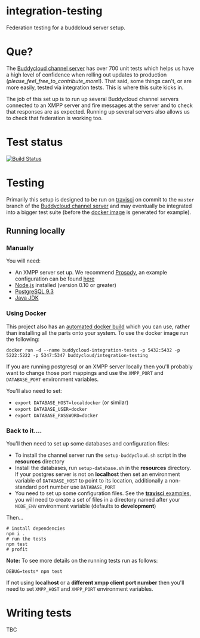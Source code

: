 integration-testing
===================

Federation testing for a buddcloud server setup.

# Que?

The [Buddycloud channel server](https://github.com/buddycloud/buddycloud-server-java.git) has over 700 unit tests which helps us have a high level of confidence when rolling out updates to production (_please_feel_free_to_contribute_more_!). That said, some things can't, or are more easily, tested via integration tests. This is where this suite kicks in.

The job of this set up is to run up several Buddycloud channel servers connected to an XMPP server and fire messages at the server and to check that responses are as expected. Running up several servers also allows us to check that federation is working too.

# Test status

[![Build Status](https://travis-ci.org/buddycloud/integration-testing.svg?branch=master)](https://travis-ci.org/buddycloud/integration-testing)

# Testing

Primarily this setup is designed to be run on [travisci](http://travis-ci.org) on commit to the `master` branch of the [Buddycloud channel server](https://github.com/buddycloud/buddycloud-server-java.git) and may eventually be integrated into a bigger test suite (before the [docker image](https://registry.hub.docker.com/u/buddycloud/channel-server/) is generated for example).

## Running locally

### Manually

You will need:

* An XMPP server set up. We recommend [Prosody](http://prosody.im), an example configuration can be found [here](https://github.com/buddycloud/integration-testing/blob/master/resources/prosody.cfg.lua)
* [Node.js](http://nodejs.org/) installed (version 0.10 or greater)
* [PostgreSQL 9.3](http://www.postgresql.org/)
* [Java JDK](http://openjdk.java.net/)

### Using Docker

This project also has an [automated docker build](https://registry.hub.docker.com/u/buddycloud/integration-testing/) which you can use, rather than installing all the parts onto your system. To use the docker image run the following:

```
docker run -d --name buddycloud-integration-tests -p 5432:5432 -p 5222:5222 -p 5347:5347 buddycloud/integration-testing
```

If you are running postgresql or an XMPP server locally then you'll probably want to change those port mappings and use the `XMPP_PORT` and `DATABASE_PORT` environment variables.

You'll also need to set:
- `export DATABASE_HOST=localdocker` (or similar)
- `export DATABASE_USER=docker`
- `export DATABASE_PASSWORD=docker`

### Back to it....

You'll then need to set up some databases and configuration files:

* To install the channel server run the `setup-buddycloud.sh` script in the __resources__ directory
* Install the databases, run `setup-database.sh` in the __resources__ directory. If your postgres server is not on **localhost** then set an environment variable of `DATABASE_HOST` to point to its location, additionally a non-standard port number use `DATABASE_PORT`
* You need to set up some configuration files. See the [**travisci** examples](https://github.com/buddycloud/integration-testing/tree/master/resources/configuration/travisci), you will need to create a set of files in a directory named after your `NODE_ENV` environment variable (defaults to __development__)

Then...

```
# install dependencies
npm i .
# run the tests
npm test
# profit
```

__Note:__ To see more details on the running tests run as follows:

```
DEBUG=tests* npm test
```

If not using **localhost** or a **different xmpp client port number** then you'll need to set `XMPP_HOST` and `XMPP_PORT` environment variables.

# Writing tests

TBC